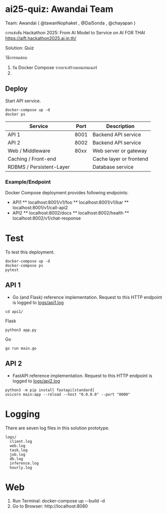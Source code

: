 # ai25-quiz: Awandai Team

Team: Awandai  ( @tawanNophaket , @Dai5onda , @chayapan )

การแข่งขัน Hackathon 2025: From AI Model to Service on AI FOR THAI
https://aift.hackathon2025.ai.in.th/

Solution: Quiz

วิธีการทดสอบ
1. รัน Docker Compose ระบบจะสร้างคอนเทนเนอร์
2.

## Deploy

Start API service.

```
docker-compose up -d
docker ps
```

| Service                | Port | Description             |
|------------------------|------|-------------------------|
| API 1                  | 8001 | Backend API service     |
| API 2                  | 8002 | Backend API service     |
| Web / Middleware       | 80xx | Web server or gateway   |
| Caching / Front-end    |      | Cache layer or frontend |
| RDBMS / Persistent-Layer |    | Database service        |


### Example/Endpoint

Docker Compose deployment provides following endpoints:

* API1
** localhost:8001/v1/foo
** localhost:8001/v1/bar
** localhost:8001/v1/call-api2
* API2
** localhost:8002/docs
** localhost:8002/health
** localhost:8002/v1/chat-response

# Test

To test this deployment.

```
docker-compose up -d
docker-compose ps
pytest
```


## API 1

* Go (and Flask) reference implementation. Request to this HTTP endpoint is logged to [logs/api1.log]()


```
cd api1/
```

Flask

```
python3 app.py
```


Go

```
go run main.go
```


## API 2

* FastAPI reference implementation. Request to this HTTP endpoint is logged to [logs/api2.log]()


```
python3 -m pip install fastapi[standard]
uvicorn main:app --reload --host "0.0.0.0" --port "8000"
```


# Logging

There are seven log files in this solution prototype.

```
logs/
  client.log
  web.log
  task.log
  job.log
  db.log
  inference.log
  hourly.log
```

# Web

1. Run Terminal: docker-compose up --build -d
2. Go to Browser: http://localhost:8080

